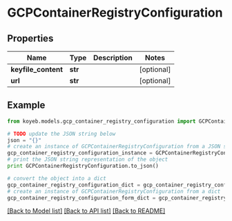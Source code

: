 # GCPContainerRegistryConfiguration


## Properties
Name | Type | Description | Notes
------------ | ------------- | ------------- | -------------
**keyfile_content** | **str** |  | [optional] 
**url** | **str** |  | [optional] 

## Example

```python
from koyeb.models.gcp_container_registry_configuration import GCPContainerRegistryConfiguration

# TODO update the JSON string below
json = "{}"
# create an instance of GCPContainerRegistryConfiguration from a JSON string
gcp_container_registry_configuration_instance = GCPContainerRegistryConfiguration.from_json(json)
# print the JSON string representation of the object
print GCPContainerRegistryConfiguration.to_json()

# convert the object into a dict
gcp_container_registry_configuration_dict = gcp_container_registry_configuration_instance.to_dict()
# create an instance of GCPContainerRegistryConfiguration from a dict
gcp_container_registry_configuration_form_dict = gcp_container_registry_configuration.from_dict(gcp_container_registry_configuration_dict)
```
[[Back to Model list]](../README.md#documentation-for-models) [[Back to API list]](../README.md#documentation-for-api-endpoints) [[Back to README]](../README.md)



